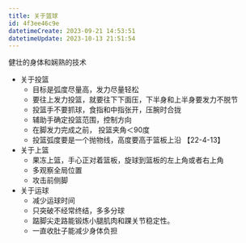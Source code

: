 ```yaml
---
title: 关于篮球
id: 4f3ee46c9e
datetimeCreate: 2023-09-21 14:53:51
datetimeUpdate: 2023-10-13 21:51:54
---
```


健壮的身体和娴熟的技术

- 关于投篮
    - 目标是弧度尽量高，发力尽量轻松
    - 要往上发力投篮，就要往下下面压，下半身和上半身要发力不脱节
    - 投篮手不要抓球，食指和中指张开，压腕时合拢
    - 辅助手确定投篮范围，控制方向
    - 在脚发力完成之前， 投篮夹角＜90度
    - 投篮弧度要是一个抛物线，高度要高于篮板上沿 【22-4-13】
- 关于上篮
    - 果冻上篮，手心正对着篮板，旋球到篮板的左上角或者右上角
    - 多观察全局位置
    - 攻击前侧脚
- 关于运球
    - 减少运球时间
    - 只突破不经常终结，多多分球
    - 踮脚尖走路能锻炼小腿肌肉和踝关节稳定性。
    - 一直收肚子能减少身体负担
